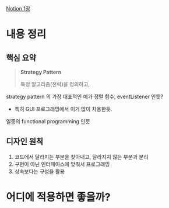 [Notion 1장](https://booknu.notion.site/1-Strategy-Pattern-a933b073c43f48e5afb785516089c334)



# 내용 정리

## 핵심 요약

> **Strategy Pattern**
>
> 특정 알고리즘(전략)을 정의하고, 

strategy pattern 의 가장 대표적인 예가 정렬 함수, eventListener 인듯?

- 특히 GUI 프로그래밍에서 이거 많이 차용한듯.

일종의 functional programming 인듯

## 디자인 원칙

1. 코드에서 달라지는 부분을 찾아내고, 달라지지 않는 부분과 분리
2. 구현이 아닌 인터페이스에 맞춰서 프로그래밍
3. 상속보다는 구성을 활용



# 어디에 적용하면 좋을까?

